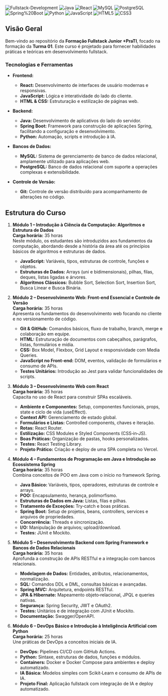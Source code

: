 ![Fullstack-Development](https://img.shields.io/badge/Fullstack-Development-blueviolet)
![Java](https://img.shields.io/badge/Java-007396)
![React](https://img.shields.io/badge/React-61DAFB)
![MySQL](https://img.shields.io/badge/MySQL-4479A1)
![PostgreSQL](https://img.shields.io/badge/PostgreSQL-336791)
![Spring%20Boot](https://img.shields.io/badge/Spring%20Boot-6DB33F)
![Python](https://img.shields.io/badge/Python-3776AB?logo=python)
![JavaScript](https://img.shields.io/badge/JavaScript-F7DF1E?logo=javascript)
![HTML5](https://img.shields.io/badge/HTML5-E34F26?logo=html5)
![CSS3](https://img.shields.io/badge/CSS3-1572B6?logo=css3)

## Visão Geral

Bem-vindo ao repositório da **Formação Fullstack Junior +PraTI**, focado na formação da **Turma 01**. Este curso é projetado para fornecer habilidades práticas e teóricas em desenvolvimento fullstack.

### Tecnologias e Ferramentas

- **Frontend:**
  - **React:** Desenvolvimento de interfaces de usuário modernas e responsivas.
  - **JavaScript:** Lógica e interatividade do lado do cliente.
  - **HTML & CSS:** Estruturação e estilização de páginas web.

- **Backend:**
  - **Java:** Desenvolvimento de aplicativos do lado do servidor.
  - **Spring Boot:** Framework para construção de aplicações Spring, facilitando a configuração e desenvolvimento.
  - **Python:** Automação, scripts e introdução à IA.

- **Bancos de Dados:**
  - **MySQL:** Sistema de gerenciamento de banco de dados relacional, amplamente utilizado para aplicações web.
  - **PostgreSQL:** Banco de dados relacional com suporte a operações complexas e extensibilidade.

- **Controle de Versão:**
  - **Git:** Controle de versão distribuído para acompanhamento de alterações no código.

## Estrutura do Curso

1. **Módulo 1 – Introdução à Ciência da Computação: Algoritmos e Estrutura de Dados**  
   **Carga horária:** 35 horas  
   Neste módulo, os estudantes são introduzidos aos fundamentos da computação, abordando desde a história da área até os princípios básicos de algoritmos e estruturas de dados.
   - **JavaScript:** Variáveis, tipos, estruturas de controle, funções e objetos.  
   - **Estruturas de Dados:** Arrays (uni e bidimensionais), pilhas, filas, deques, listas ligadas e árvores.  
   - **Algoritmos Clássicos:** Bubble Sort, Selection Sort, Insertion Sort, Busca Linear e Busca Binária.

2. **Módulo 2 – Desenvolvimento Web: Front‑end Essencial e Controle de Versão**  
   **Carga horária:** 35 horas  
   Apresenta os fundamentos do desenvolvimento web focando no cliente e no versionamento de código.  
   - **Git & GitHub:** Comandos básicos, fluxo de trabalho, branch, merge e colaboração em equipe.  
   - **HTML:** Estruturação de documentos com cabeçalhos, parágrafos, listas, formulários e mídia.  
   - **CSS:** Box Model, Flexbox, Grid Layout e responsividade com Media Queries.  
   - **JavaScript no Front‑end:** DOM, eventos, validação de formulários e consumo de APIs.  
   - **Testes Unitários:** Introdução ao Jest para validar funcionalidades de scripts.

3. **Módulo 3 – Desenvolvimento Web com React**  
   **Carga horária:** 35 horas  
   Capacita no uso de React para construir SPAs escaláveis.  
   - **Ambiente e Componentes:** Setup, componentes funcionais, props, state e ciclo de vida (useEffect).  
   - **Context API:** Gerenciamento de estado global.  
   - **Formulários e Listas:** Controlled components, chaves e iteração.  
   - **Rotas:** React Router.  
   - **Estilização:** CSS Modules e Styled Components (CSS‑in‑JS).  
   - **Boas Práticas:** Organização de pastas, hooks personalizados.  
   - **Testes:** React Testing Library.  
   - **Projeto Prático:** Criação e deploy de uma SPA completa no Vercel.

4. **Módulo 4 – Fundamentos de Programação em Java e Introdução ao Ecossistema Spring**  
   **Carga horária:** 35 horas  
   Combina conceitos de POO em Java com o início no framework Spring.  
   - **Java Básico:** Variáveis, tipos, operadores, estruturas de controle e arrays.  
   - **POO:** Encapsulamento, herança, polimorfismo.  
   - **Estruturas de Dados em Java:** Listas, filas e pilhas.  
   - **Tratamento de Exceções:** Try‑catch e boas práticas.  
   - **Spring Boot:** Setup de projetos, beans, controllers, services e arquivos de propriedades.  
   - **Concorrência:** Threads e sincronização.  
   - **I/O:** Manipulação de arquivos; upload/download.  
   - **Testes:** JUnit e Mockito.

5. **Módulo 5 – Desenvolvimento Backend com Spring Framework e Bancos de Dados Relacionais**  
   **Carga horária:** 35 horas  
   Aprofunda a construção de APIs RESTful e a integração com bancos relacionais.  
   - **Modelagem de Dados:** Entidades, atributos, relacionamentos, normalização.  
   - **SQL:** Comandos DDL e DML, consultas básicas e avançadas.  
   - **Spring MVC:** Arquitetura, endpoints RESTful.  
   - **JPA & Hibernate:** Mapeamento objeto‑relacional, JPQL e queries nativas.  
   - **Segurança:** Spring Security, JWT e OAuth2.  
   - **Testes:** Unitários e de integração com JUnit e Mockito.  
   - **Documentação:** Swagger/OpenAPI.

6. **Módulo 6 – DevOps Básico e Introdução à Inteligência Artificial com Python**  
   **Carga horária:** 25 horas  
   Une práticas de DevOps a conceitos iniciais de IA.  
   - **DevOps:** Pipelines CI/CD com GitHub Actions.  
   - **Python:** Sintaxe, estruturas de dados, funções e módulos.  
   - **Containers:** Docker e Docker Compose para ambientes e deploy automatizado.  
   - **IA Básica:** Modelos simples com Scikit‑Learn e consumo de APIs de IA.  
   - **Projeto Final:** Aplicação fullstack com integração de IA e deploy automatizado.
